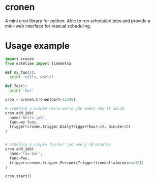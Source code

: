 cronen
======

A mini cron library for python. Able to run scheduled jobs and provide a mini-web interface for manual scheduling.


# Usage example

```python
import cronen
from datetime import timedelta

def my_func():
  print 'Hello, world!'
  
def foo():
  print 'bar'

cron = cronen.Cronen(port=12345)

# schedule a simple hello-world job every day at 20:30.
cron.add_job(
  name='hello-job',
  func=my_func,
  trigger=cronen.trigger.DailyTrigger(hour=20, minute=30)
)


# Schedule a simple foo-bar job every 10 minutes
cron.add_job(
  name='foo-bar',
  func=foo,
  trigger=cronen.trigger.PeriodicTrigger(timedelta(minutes=10))
)

cron.start()
```
